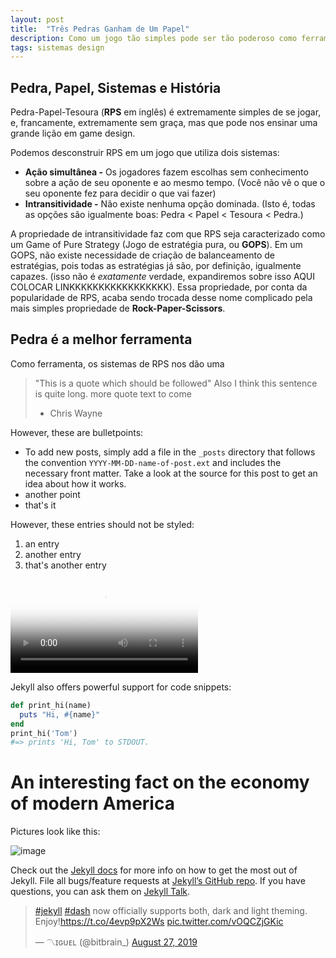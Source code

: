 ```yaml
---
layout: post
title:  "Três Pedras Ganham de Um Papel"
description: Como um jogo tão simples pode ser tão poderoso como ferramenta.
tags: sistemas design
---
```


## Pedra, Papel, Sistemas e História
Pedra-Papel-Tesoura (**RPS** em inglês) é extremamente simples de se jogar, e, francamente, extremamente sem graça, mas 
que pode nos ensinar uma grande lição em game design.

Podemos desconstruir RPS em um jogo que utiliza dois sistemas:

* **Ação simultânea -** Os jogadores fazem escolhas sem conhecimento sobre a ação de seu oponente e ao mesmo tempo. 
  (Você não vê o que o seu oponente fez para decidir o que vai fazer)
* **Intransitividade -** Não existe nenhuma opção dominada. (Isto é, todas as opções são igualmente boas: Pedra < 
  Papel < Tesoura < Pedra.)
  
A propriedade de intransitividade faz com que RPS seja caracterizado como um Game of Pure Strategy (Jogo de estratégia 
pura, ou **GOPS**). Em um GOPS, não existe necessidade de criação de balanceamento de estratégias, pois todas as 
estratégias já são, por definição, igualmente capazes. (isso não é *exatamente* verdade, expandiremos sobre isso 
AQUI COLOCAR LINKKKKKKKKKKKKKKKKK). Essa propriedade, por conta da popularidade de RPS, acaba sendo trocada desse 
nome complicado pela mais simples propriedade de **Rock-Paper-Scissors**.

## Pedra é a melhor ferramenta

Como ferramenta, os sistemas de RPS nos dão uma

> "This is a quote which should be followed"
> Also I think this sentence is quite long.
> more quote text to come
>   - Chris Wayne

However, these are bulletpoints:

* To add new posts, simply add a file in the `_posts` directory that follows the convention `YYYY-MM-DD-name-of-post.ext` and includes the necessary front matter. Take a look at the source for this post to get an idea about how it works.
* another point
* that's it

However, these entries should not be styled:

1. an entry
2. another entry
3. that's another entry

<video preload="auto" poster="https://pbs.twimg.com/tweet_video_thumb/D5aj3tfW0AIiSxo.jpg" src="https://video.twimg.com/tweet_video/D5aj3tfW0AIiSxo.mp4" type="video/mp4" autoplay controls></video>

Jekyll also offers powerful support for code snippets:

```ruby
def print_hi(name)
  puts "Hi, #{name}"
end
print_hi('Tom')
#=> prints 'Hi, Tom' to STDOUT.
```

# An interesting fact on the economy of modern America

Pictures look like this:

![image](https://picsum.photos/200)

Check out the [Jekyll docs][jekyll-docs] for more info on how to get the most out of Jekyll. File all bugs/feature requests at [Jekyll’s GitHub repo][jekyll-gh]. If you have questions, you can ask them on [Jekyll Talk][jekyll-talk].

[jekyll-docs]: https://jekyllrb.com/docs/home
[jekyll-gh]:   https://github.com/jekyll/jekyll
[jekyll-talk]: https://talk.jekyllrb.com/

<blockquote class="twitter-tweet"><p lang="en" dir="ltr"><a href="https://twitter.com/hashtag/jekyll?src=hash&amp;ref_src=twsrc%5Etfw">#jekyll</a> <a href="https://twitter.com/hashtag/dash?src=hash&amp;ref_src=twsrc%5Etfw">#dash</a> now officially supports both, dark and light theming. Enjoy!<a href="https://t.co/4evp9pX2Ws">https://t.co/4evp9pX2Ws</a> <a href="https://t.co/vOQCZjGKic">pic.twitter.com/vOQCZjGKic</a></p>&mdash; 〽️ɪɢᴜᴇʟ (@bitbrain_) <a href="https://twitter.com/bitbrain_/status/1166440978124877827?ref_src=twsrc%5Etfw">August 27, 2019</a></blockquote> <script async src="https://platform.twitter.com/widgets.js" charset="utf-8"></script> 
